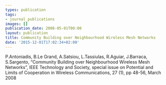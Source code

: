 ```yaml
---
types: publication
tags:
- journal_publications
images: []
publication_date: 2008-05-01T00:00
layout: publication
title: Community Building over Neighbourhood Wireless Mesh Networks
date: '2015-12-01T17:02:34+02:00'
---
```

<p>P.Antoniadis, B.Le Grand, A.Satsiou, L.Tassiulas, R.Aguiar, J.Barraca, S.Sargento, “Community Building over Neighbourhood Wireless Mesh Networks”, IEEE Technology and Society, special issue on Potential and Limits of Cooperation in Wireless Communications, 27 (1), pp 48-56, March 2008</p>
